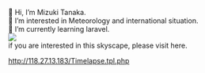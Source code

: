 <p>👋 Hi, I’m Mizuki Tanaka.<br>
👀 I’m interested in Meteorology and international situation.<br>
🌱 I’m currently learning laravel.<br>
<img src="http://118.27.13.183/pic/GIF/skyscape.gif"><br>
if you are interested in this skyscape, please visit here. </p>
<a href="http://118.27.13.183/Timelapse.tpl.php">http://118.27.13.183/Timelapse.tpl.php</a>
<!---
Anemoi7838/Anemoi7838 is a ✨ special ✨ repository because its `README.md` (this file) appears on your GitHub profile.
You can click the Preview link to take a look at your changes.
--->
